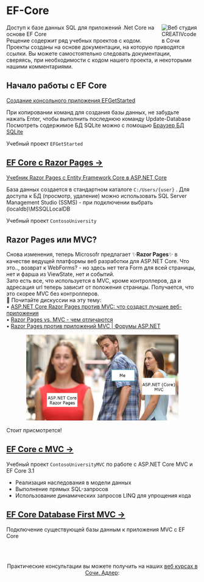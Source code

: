 # EF-Core
[<img align="right" width="96px" title="Веб студия CREATIVcode в Сочи" src="http://creativcode.ru/img/app/logo-page.png" />](http://creativcode.ru/)
Доступ к базе данных SQL для приложений .Net Core на основе EF Core  
Рещение содержит ряд учебных проектов с кодом. Проекты созданы на основе документации, на которую приводятся ссылки. Вы можете самостоятельно следовать документации, сверяясь, при необходимости с кодом нашего проекта, и некоторыми нашими комментариями.

## Начало работы с EF Core
[Создание консольного приложения EFGetStarted](https://docs.microsoft.com/ru-ru/ef/core/get-started/?tabs=visual-studio)

При копировании команд для создания базы данных, не забудьте нажать Enter, чтобы выполнить последнюю команду Update-Database  
Посмотреть содержимое БД SQLite можно с помощью [Браузер БД SQLite](https://sqlitebrowser.org/)

Учебный проект `EFGetStarted`

## [EF Core с Razor Pages →](doc/EF-Core-Razor-Pages.md)
[Учебник Razor Pages с Entity Framework Core в ASP.NET Core](https://docs.microsoft.com/ru-ru/aspnet/core/data/ef-rp/intro?view=aspnetcore-3.1&tabs=visual-studio)

База данных создается в стандартном каталоге `C:/Users/{user}` . Для доступа к БД (просмотр, удаление) можно использовать SQL Server Management Studio (SSMS) - при подключении выбрать (localdb)\MSSQLLocalDB

Учебный проект `ContosoUniversity`

## Razor Pages или MVC?
Снова изменения, теперь Microsofr предлагает ✨**Razor Pages**✨ в качестве ведущей платформы веб разработки для ASP.NET Core. Что это.., возврат к WebForms? - но здесь нет тега Form для всей страницы, нет и фарша из ViewState, нет и событий.  
Зато есть все, что используется в MVC, кроме контроллеров, да и адресация url теперь зависит от положения страницы. Получается, что это скорее MVC без контроллеров.  
🔖 Почитайте дискуссии на эту тему:  
• [ASP.NET Core Razor Pages против MVC: что создаст лучшие веб-приложения ](https://hackernoon.com/asp-net-core-razor-pages-vs-mvc-which-will-create-better-web-apps-in-2018-bd137ae0acaa)  
• [Razor Pages vs. MVC - чем отличаются](https://exceptionnotfound.net/razor-pages-how-does-it-differ-from-mvc-in-asp-net-core/)  
• [Razor Pages против приложений MVC | Форумы ASP.NET](https://forums.asp.net/t/2163056.aspx?Razor+Pages+Vs+MVC+apps)

<p align="center">
  <img src="Images/razor-pages-me.jpg" width="400" alt="">
</p>

Стоит присмотрется!

## [EF Core с MVC →](doc/EF-Core-MVC.md)
Учебный проект `ContosoUniversityMVC` по работе с ASP.NET Core MVC и EF Core 3.1  
* Реализация наследования в модели данных  
* Выполнение прямых SQL-запросов  
* Использование динамических запросов LINQ для упрощения кода  

## [EF Core Database First MVC →](doc-EF-Core-Scaffold.md)

Подключение существующей базы данным к приложения MVC c EF Core


<br /><br />
<p align="center">
  Практические консультации вы можете получить на наших <a  href="http://creativcode.ru/learn" target="_blank" >веб курсах в Сочи, Адлер</a>:<br /><br />
   <a  href="http://creativcode.ru/learn/webnet" target="_blank" title="Курс веб программирования .Net C#" >
  <img src="http://creativcode.ru/img/learn/net-learn.jpg" width="400" alt="">
   </a>
</p>

